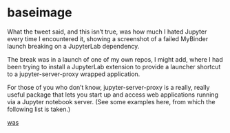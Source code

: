 # baseimage

What the tweet said, and this isn’t true, was how much I hated Jupyter every time I encountered it, showing a screenshot of a failed MyBinder launch breaking on a JupyterLab dependency.

The break was in a launch of one of my own repos, I might add, where I had been trying to install a JupyterLab extension to provide a launcher shortcut to a jupyter-server-proxy wrapped application.

For those of you who don’t know, jupyter-server-proxy is a really, really useful package that lets you start up and access web applications running via a Jupyter notebook server. (See some examples here, from which the following list is taken.)


[was](https://gitpod.io/#https://github.com/sprenkleclyde5073/baseimage)


